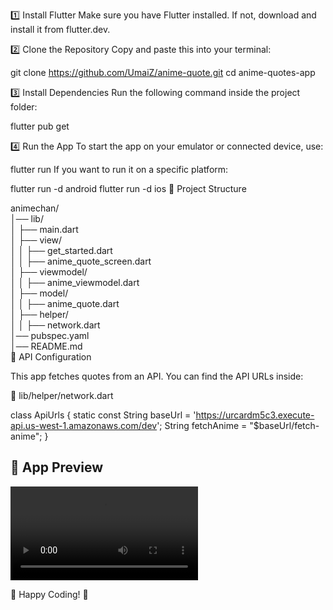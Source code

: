 1️⃣ Install Flutter
Make sure you have Flutter installed. If not, download and install it from flutter.dev.


2️⃣ Clone the Repository
Copy and paste this into your terminal:

git clone https://github.com/UmaiZ/anime-quote.git
cd anime-quotes-app


3️⃣ Install Dependencies
Run the following command inside the project folder:

flutter pub get


4️⃣ Run the App
To start the app on your emulator or connected device, use:

flutter run
If you want to run it on a specific platform:

flutter run -d android
flutter run -d ios
📂 Project Structure

animechan/  
│── lib/  
│   ├── main.dart  
│   ├── view/  
│   │   ├── get_started.dart  
│   │   ├── anime_quote_screen.dart  
│   ├── viewmodel/  
│   │   ├── anime_viewmodel.dart  
│   ├── model/  
│   │   ├── anime_quote.dart  
│   ├── helper/  
│   │   ├── network.dart  
│── pubspec.yaml  
│── README.md  
🔧 API Configuration

This app fetches quotes from an API. You can find the API URLs inside:

📌 lib/helper/network.dart

class ApiUrls {
  static const String baseUrl = 'https://urcardm5c3.execute-api.us-west-1.amazonaws.com/dev';
  String fetchAnime = "$baseUrl/fetch-anime";
}

## 🎥 App Preview

![App Demo](assets/images/preview.mov)

🚀 Happy Coding! 🎉